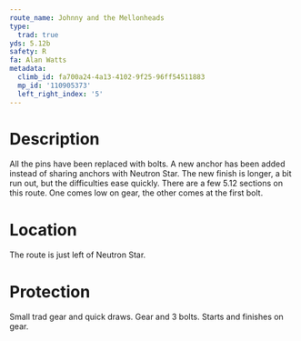 ```yaml
---
route_name: Johnny and the Mellonheads
type:
  trad: true
yds: 5.12b
safety: R
fa: Alan Watts
metadata:
  climb_id: fa700a24-4a13-4102-9f25-96ff54511883
  mp_id: '110905373'
  left_right_index: '5'
---
```

# Description
All the pins have been replaced with bolts. A new anchor has been added instead of sharing anchors with Neutron Star. The new finish is longer, a bit run out, but the difficulties ease quickly. There are a few 5.12 sections on this route. One comes low on gear, the other comes at the first bolt.

# Location
The route is just left of Neutron Star.

# Protection
Small trad gear and quick draws. Gear and 3 bolts. Starts and finishes on gear.
